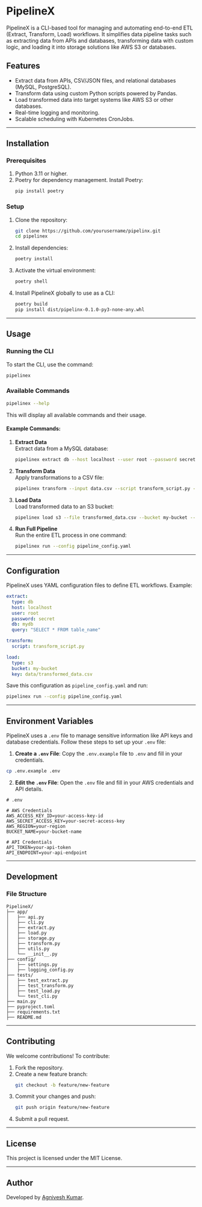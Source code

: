 # **PipelineX**

PipelineX is a CLI-based tool for managing and automating end-to-end ETL (Extract, Transform, Load) workflows. It simplifies data pipeline tasks such as extracting data from APIs and databases, transforming data with custom logic, and loading it into storage solutions like AWS S3 or databases.

## **Features**

- Extract data from APIs, CSV/JSON files, and relational databases (MySQL, PostgreSQL).
- Transform data using custom Python scripts powered by Pandas.
- Load transformed data into target systems like AWS S3 or other databases.
- Real-time logging and monitoring.
- Scalable scheduling with Kubernetes CronJobs.

---

## **Installation**

### **Prerequisites**

1. Python 3.11 or higher.
2. Poetry for dependency management. Install Poetry:
   ```bash
   pip install poetry
   ```

### **Setup**

1. Clone the repository:

   ```bash
   git clone https://github.com/yourusername/pipelinx.git
   cd pipelinex
   ```

2. Install dependencies:

   ```bash
   poetry install
   ```

3. Activate the virtual environment:

   ```bash
   poetry shell
   ```

4. Install PipelineX globally to use as a CLI:
   ```bash
   poetry build
   pip install dist/pipelinx-0.1.0-py3-none-any.whl
   ```

---

## **Usage**

### **Running the CLI**

To start the CLI, use the command:

```bash
pipelinex
```

### **Available Commands**

```bash
pipelinex --help
```

This will display all available commands and their usage.

#### Example Commands:

1. **Extract Data**  
   Extract data from a MySQL database:

   ```bash
   pipelinex extract db --host localhost --user root --password secret --db mydb --query "SELECT * FROM table_name"
   ```

2. **Transform Data**  
   Apply transformations to a CSV file:

   ```bash
   pipelinex transform --input data.csv --script transform_script.py --output transformed_data.csv
   ```

3. **Load Data**  
   Load transformed data to an S3 bucket:

   ```bash
   pipelinex load s3 --file transformed_data.csv --bucket my-bucket --key data/transformed_data.csv
   ```

4. **Run Full Pipeline**  
   Run the entire ETL process in one command:
   ```bash
   pipelinex run --config pipeline_config.yaml
   ```

---

## **Configuration**

PipelineX uses YAML configuration files to define ETL workflows. Example:

```yaml
extract:
  type: db
  host: localhost
  user: root
  password: secret
  db: mydb
  query: "SELECT * FROM table_name"

transform:
  script: transform_script.py

load:
  type: s3
  bucket: my-bucket
  key: data/transformed_data.csv
```

Save this configuration as `pipeline_config.yaml` and run:

```bash
pipelinex run --config pipeline_config.yaml
```

---

## **Environment Variables**

PipelineX uses a `.env` file to manage sensitive information like API keys and database credentials. Follow these steps to set up your `.env` file:

1. **Create a `.env` File**: Copy the `.env.example` file to `.env` and fill in your credentials.

```sh
cp .env.example .env
```

2. **Edit the `.env` File**: Open the `.env` file and fill in your AWS credentials and API details.

```properties
# .env

# AWS Credentials
AWS_ACCESS_KEY_ID=your-access-key-id
AWS_SECRET_ACCESS_KEY=your-secret-access-key
AWS_REGION=your-region
BUCKET_NAME=your-bucket-name

# API Credentials
API_TOKEN=your-api-token
API_ENDPOINT=your-api-endpoint
```

---

## **Development**

### **File Structure**

```plaintext
PipelineX/
├── app/
│   ├── api.py
│   ├── cli.py
│   ├── extract.py
│   ├── load.py
│   ├── storage.py
│   ├── transform.py
│   ├── utils.py
│   └── __init__.py
├── config/
│   ├── settings.py
│   ├── logging_config.py
├── tests/
│   ├── test_extract.py
│   ├── test_transform.py
│   ├── test_load.py
│   └── test_cli.py
├── main.py
├── pyproject.toml
├── requirements.txt
├── README.md
```

---

## **Contributing**

We welcome contributions! To contribute:

1. Fork the repository.
2. Create a new feature branch:
   ```bash
   git checkout -b feature/new-feature
   ```
3. Commit your changes and push:
   ```bash
   git push origin feature/new-feature
   ```
4. Submit a pull request.

---

## **License**

This project is licensed under the MIT License.

---

## **Author**

Developed by [Agnivesh Kumar](mailto:agniveshkumar15@gmail.com).
